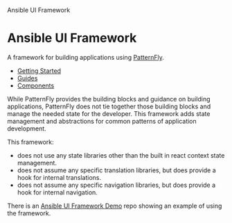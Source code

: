Ansible UI Framework

# Ansible UI Framework

A framework for building applications using [PatternFly](https://www.patternfly.org).

- [Getting Started](GettingStarted.md)
- [Guides](Guides.md)
- [Components](Components.md)

While PatternFly provides the building blocks and guidance on building applications, PatternFly does not tie together those building blocks and manage the needed state for the developer. This framework adds state management and abstractions for common patterns of application development.

This framework:

- does not use any state libraries other than the built in react context state management.
- does not assume any specific translation libraries, but does provide a hook for internal translations.
- does not assume any specific navigation libraries, but does provide a hook for internal navigation.

There is an [Ansible UI Framework Demo](https://github.com/jamestalton/ansible-ui-framework-demo) repo showing an example of using the framework.
